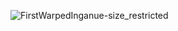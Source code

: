 ![FirstWarpedInganue-size_restricted](https://user-images.githubusercontent.com/76780290/194182644-27c3bda7-fef2-4a53-a9ff-a485b244dcd3.gif)
